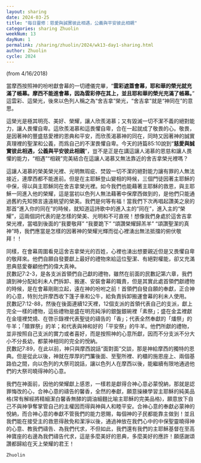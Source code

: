 ```yaml
---
layout: sharing
date: 2024-03-25
title: "每日靈修：慈愛與誠實彼此相遇，公義與平安彼此相親"
categories: sharing Zhuolin
weekNum: 13
dayNum: 1
permalink: /sharing/zhuolin/2024/wk13-day1-sharing.html
author: Zhuolin
cycle: 2024
---
```

(from 4/16/2018)

當摩西按照神的吩咐獻會幕的一切禮儀完畢，“**雲彩遮蓋會幕，耶和華的榮光就充滿了帳幕。摩西不能進會幕，因為雲彩停在其上，並且耶和華的榮光充滿了帳幕。**” 這雲彩、這榮光，後來以色列人稱之為“舍吉拿”榮光，“舍吉拿”就是“神同在”的意思。  

這榮光是極其明亮、美好、榮耀，讓人欣羨渴慕；又有毀滅一切不潔不義的絕對能力，讓人畏懼自卑。這欣羨渴慕和這畏懼自卑，合在一起就成了敬畏的心。敬畏，是因著神的豐盛慈愛裡的恩典和平安，而欣羨渴慕神的同在，同時又因著神的誠實真理裡的聖潔和公義，而爲自己的不潔畏懼自卑。今天的詩篇85:10說到“**慈愛與誠實彼此相遇，公義與平安彼此相親**”，豈不是正是在講這讓人渴慕的恩慈和讓人畏懼的能力，“相遇”“相親”完美結合在這讓人渴慕又無法靠近的舍吉拿榮光裡嗎？  

這讓人渴慕的榮美榮光裡、光明無瑕疵、焚毀一切不潔的絕對能力讓有罪的人無法接近，連摩西都不能進前。但是在主耶穌登山變相的時候，三個門徒因著主耶穌的中保，得以與主耶穌同在舍吉拿榮光裡。如今我們也能藉著主耶穌的救恩，與主耶穌一同進入他的榮耀，這是當初以色列人無法藉著中保摩西做到的，是他們只能通過舊約先知預言遠遠眺望的榮美。我們是何等有福！當我們下次再唱起讚美之泉的那首“進入你的同在”的時候，就知道這詩歌中的進入主的“同在”，進入主的“榮耀”，這兩個詞代表的是怎樣的榮美、光明和不可直視！想像我們身處於這舍吉拿榮光裡，當唱到後面的“我要敬拜” “我要跪下” “頌讚榮耀歸羔羊” “頌讚聖潔的真神”時，我們應當是怎樣的因著神的榮耀光輝而從心裡湧出無法抵擋的俯伏敬拜！！  

同樣，在會幕周圍看見這舍吉拿榮光的百姓，心裡也湧出想要親近但是又畏懼自卑的敬拜來。他們自願自發要獻上最好的禮物來給這位聖潔、有絕對權能，卻又充滿恩典慈愛眷顧他們的偉大真神。  
民數記7:2-3，是各支派首領們自己獻的禮物，雖然在前面的民數記第六章，我們讀到神分配給利未人們拆卸、搬運、安裝會幕的職責，但是其實此處首領們獻禮物的時候，是在會幕剛剛立起，遠在神的吩咐之前！首領們自發自願的奉獻，正合神的心意，特別允許摩西收下篷子車和公牛，給負責拆卸搬運會幕的利未人使用。  
民數記7:12-88，然後在後面連續12天裡，12個支派的首領代表自己的支派，獻上完全一樣的禮物，這些禮物是盛在明亮純淨的銀盤銀碗裡「素祭」；盛在金盂裡獻在金壇裡焚燒、在啓示錄裡代表聖徒的禱告的「香」；代表全然奉獻的「燔祭」的牛羊；「贖罪祭」的羊；和代表與神和好的「平安祭」的牛羊。他們所獻的禮物，並非按照自己支派的實力或者喜好，而是按照神的心意所獻，因而不分支派不分大小不分長幼，都蒙神相同的完全的悅納。  
民數記7:89，在此以前，神只與摩西說話“面對面”交談，那是神給摩西的獨特的恩典。但是從此以後，神就在厚厚的門簾後面、至聖所裡、約櫃的施恩座上、兩個基路伯之間，向以色列的大祭司說話，讓以色列人在摩西以後，能繼續有限地通過他們的大祭司曉得神的心意。  

我們在神面前，因他的榮耀獻上感恩，一樣若是獻得合神心意必蒙悅納，那就是認罪悔改的心，合神心意的禱告的馨香，全然的奉獻，願意操練學習主耶穌的純美品格(常有解經將精細潔白馨香無酵的調油細麵比喻主耶穌的完美品格)，願意放下自己不與神爭奪掌管自己的主權因而得與神與人和睦平安。合神心意的奉獻必蒙神的悅納，而合神心意的奉獻不管我們的能力恩賜，每個神的子民都能靠主做到！並且我們能在接受主的救恩得赦免和潔淨以後，通過神放在我們心中的中保聖靈曉得神的心意、教我們禱告、為我們代求，不但如此，我們還有我們的主耶穌基督在至高神寶座的右邊為我們禱告代求，這是多麼美好的恩典，多麼美好的應許！願感謝頌讚都歸給在天上榮耀的君王！  

`Zhuolin`  

